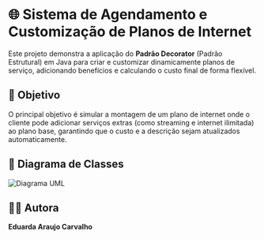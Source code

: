 # 🌐 Sistema de Agendamento e Customização de Planos de Internet

Este projeto demonstra a aplicação do **Padrão Decorator** (Padrão Estrutural) em Java para criar e customizar dinamicamente planos de serviço, adicionando benefícios e calculando o custo final de forma flexível.

## 📌 Objetivo

O principal objetivo é simular a montagem de um plano de internet onde o cliente pode adicionar serviços extras (como streaming e internet ilimitada) ao plano base, garantindo que o custo e a descrição sejam atualizados automaticamente.

## 📌 Diagrama de Classes
![Diagrama UML](diagrama_de_classes.jpg)

## 👩‍💻 Autora
**Eduarda Araujo Carvalho** 
